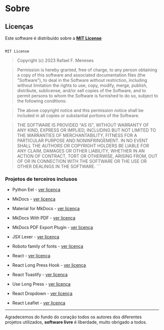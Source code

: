 <!--
 Copyright (c) 2023 Rafael F. Meneses
 
 This software is released under the MIT License.
 https://opensource.org/licenses/MIT
-->
# Sobre

## Licenças

Este software é distribuído sobre a **[MIT License](https://mit-license.org/)**

>   ```md title=""
    MIT License

>   Copyright (c) 2023 Rafael F. Meneses

>   Permission is hereby granted, free of charge, to any person obtaining a copy
    of this software and associated documentation files (the "Software"), to deal
    in the Software without restriction, including without limitation the rights
    to use, copy, modify, merge, publish, distribute, sublicense, and/or sell
    copies of the Software, and to permit persons to whom the Software is
    furnished to do so, subject to the following conditions:

>   The above copyright notice and this permission notice shall be included in all
    copies or substantial portions of the Software.

>   THE SOFTWARE IS PROVIDED "AS IS", WITHOUT WARRANTY OF ANY KIND, EXPRESS OR
    IMPLIED, INCLUDING BUT NOT LIMITED TO THE WARRANTIES OF MERCHANTABILITY,
    FITNESS FOR A PARTICULAR PURPOSE AND NONINFRINGEMENT. IN NO EVENT SHALL THE
    AUTHORS OR COPYRIGHT HOLDERS BE LIABLE FOR ANY CLAIM, DAMAGES OR OTHER
    LIABILITY, WHETHER IN AN ACTION OF CONTRACT, TORT OR OTHERWISE, ARISING FROM,
    OUT OF OR IN CONNECTION WITH THE SOFTWARE OR THE USE OR OTHER DEALINGS IN THE
    SOFTWARE.
    ```


### Projetos de terceiros inclusos

* Python Eel - [ver licença](https://github.com/python-eel/Eel/blob/master/LICENSE)

* MkDocs - [ver licença](https://www.mkdocs.org/about/license/)

* Material for MkDocs - [ver licença](https://github.com/squidfunk/mkdocs-material/blob/master/LICENSE)

* MkDocs With PDF - [ver licença](https://github.com/orzih/mkdocs-with-pdf/blob/master/LICENSE)

* MkDocs PDF Export Plugin - [ver licença](https://github.com/zhaoterryy/mkdocs-pdf-export-plugin/blob/master/LICENSE.md)

* JSX Lexer - [ver licença](https://github.com/fcurella/jsx-lexer/blob/master/LICENSE)

* Roboto family of fonts - [ver licença](https://github.com/googlefonts/roboto/blob/main/LICENSE)

* React - [ver licença](https://github.com/facebook/react/blob/main/LICENSE)

* React Long Press Hook - [ver licença](https://github.com/minwork/use-long-press/blob/master/LICENSE)

* React Toastify - [ver licença](https://github.com/fkhadra/react-toastify/blob/main/LICENSE) 

* Use Long Press - [ver licença](https://github.com/minwork/use-long-press/blob/master/LICENSE)

* React Dropdown - [ver licença](https://github.com/fraserxu/react-dropdown/blob/master/LICENSE)

* React Leaflet - [ver licença](https://github.com/PaulLeCam/react-leaflet/blob/master/LICENSE.md)

___

Agradecemos do fundo do coração todos os autores dos diferentes projetos utilizados, **software livre** é liberdade, muito obrigado a todos.